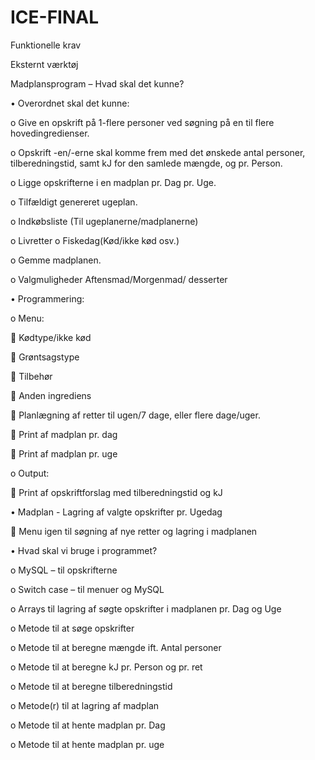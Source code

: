 # ICE-FINAL 

Funktionelle krav

Eksternt værktøj

Madplansprogram – Hvad skal det kunne? 

•	Overordnet skal det kunne: 

o	Give en opskrift på 1-flere personer ved søgning på en til flere hovedingredienser. 

o	Opskrift -en/-erne skal komme frem med det ønskede antal personer, tilberedningstid, samt kJ for den samlede mængde, og pr. Person. 

o	Ligge opskrifterne i en madplan pr. Dag pr. Uge. 

o	Tilfældigt genereret ugeplan. 

o	Indkøbsliste (Til ugeplanerne/madplanerne) 

o	Livretter
o	Fiskedag(Kød/ikke kød osv.) 

o	Gemme madplanen. 

o	Valgmuligheder Aftensmad/Morgenmad/ desserter 

•	Programmering: 

o	Menu: 

	Kødtype/ikke kød

	Grøntsagstype

	Tilbehør 

	Anden ingrediens 

	Planlægning af retter til ugen/7 dage, eller flere dage/uger. 

	Print af madplan pr. dag 

	Print af madplan pr. uge 

o	Output: 

	Print af opskriftforslag med tilberedningstid og kJ 

•	Madplan - Lagring af valgte opskrifter pr. Ugedag 

	Menu igen til søgning af nye retter og lagring i madplanen 

•	Hvad skal vi bruge i programmet? 

o	MySQL – til opskrifterne 

o	Switch case – til menuer og MySQL 

o	Arrays til lagring af søgte opskrifter i madplanen pr. Dag og Uge 

o	Metode til at søge opskrifter 

o	Metode til at beregne mængde ift. Antal personer 

o	Metode til at beregne kJ pr. Person og pr. ret 

o	Metode til at beregne tilberedningstid 

o	Metode(r) til at lagring af madplan 

o	Metode til at hente madplan pr. Dag 

o	Metode til at hente madplan pr. uge 
 

